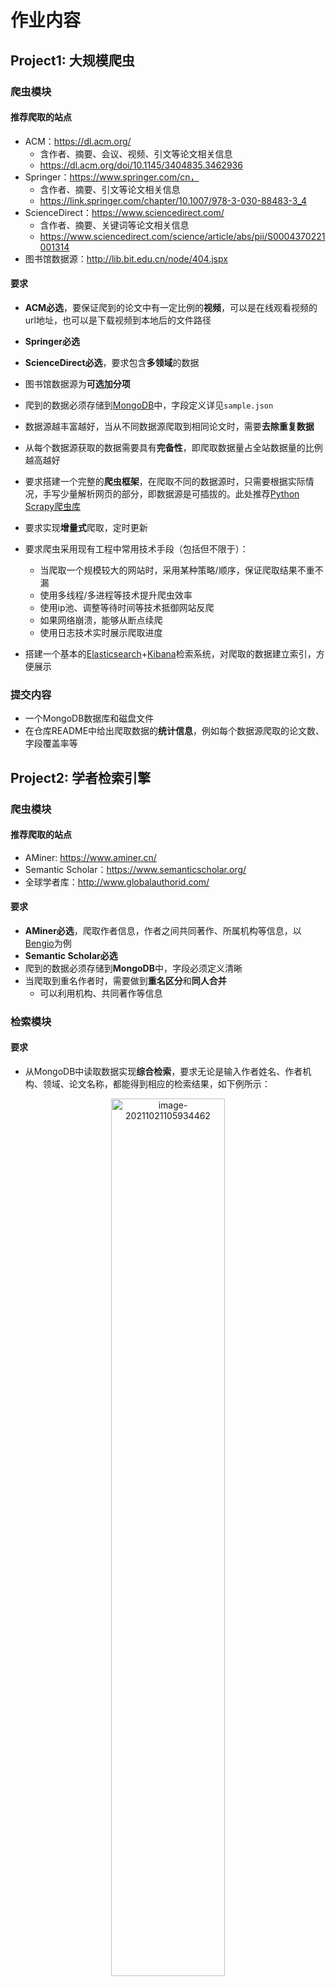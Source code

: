 # 作业内容

## Project1: 大规模爬虫

### 爬虫模块

#### 推荐爬取的站点

- ACM：https://dl.acm.org/ 
  - 含作者、摘要、会议、视频、引文等论文相关信息
  - https://dl.acm.org/doi/10.1145/3404835.3462936
- Springer：https://www.springer.com/cn，
  - 含作者、摘要、引文等论文相关信息
  - https://link.springer.com/chapter/10.1007/978-3-030-88483-3_4
- ScienceDirect：https://www.sciencedirect.com/
  - 含作者、摘要、关键词等论文相关信息
  - https://www.sciencedirect.com/science/article/abs/pii/S0004370221001314
- 图书馆数据源：http://lib.bit.edu.cn/node/404.jspx

#### 要求

+ **ACM必选**，要保证爬到的论文中有一定比例的**视频**，可以是在线观看视频的url地址，也可以是下载视频到本地后的文件路径
+ **Springer必选**
+ **ScienceDirect必选**，要求包含**多领域**的数据
+ 图书馆数据源为**可选加分项**
+ 爬到的数据必须存储到[MongoDB](https://www.mongodb.com)中，字段定义详见`sample.json`
+ 数据源越丰富越好，当从不同数据源爬取到相同论文时，需要**去除重复数据**
+ 从每个数据源获取的数据需要具有**完备性**，即爬取数据量占全站数据量的比例越高越好

+ 要求搭建一个完整的**爬虫框架**，在爬取不同的数据源时，只需要根据实际情况，手写少量解析网页的部分，即数据源是可插拔的。此处推荐[Python Scrapy爬虫库](https://scrapy.org)
+ 要求实现**增量式**爬取，定时更新
+ 要求爬虫采用现有工程中常用技术手段（包括但不限于）：
  + 当爬取一个规模较大的网站时，采用某种策略/顺序，保证爬取结果不重不漏
  + 使用多线程/多进程等技术提升爬虫效率
  + 使用ip池、调整等待时间等技术抵御网站反爬
  + 如果网络崩溃，能够从断点续爬
  + 使用日志技术实时展示爬取进度
+ 搭建一个基本的[Elasticsearch](https://www.elastic.co/)+[Kibana](https://www.elastic.co/cn/kibana/)检索系统，对爬取的数据建立索引，方便展示

### 提交内容

+ 一个MongoDB数据库和磁盘文件
+ 在仓库README中给出爬取数据的**统计信息**，例如每个数据源爬取的论文数、字段覆盖率等



## Project2: 学者检索引擎

### 爬虫模块

#### 推荐爬取的站点

+ AMiner: https://www.aminer.cn/
+ Semantic Scholar：https://www.semanticscholar.org/
+ 全球学者库：http://www.globalauthorid.com/

#### 要求

+ **AMiner必选**，爬取作者信息，作者之间共同著作、所属机构等信息，以[Bengio](https://www.aminer.cn/profile/yoshua-bengio/53f4ba75dabfaed83977b7db)为例
+ **Semantic Scholar必选**
+ 爬到的数据必须存储到**MongoDB**中，字段必须定义清晰
+ 当爬取到重名作者时，需要做到**重名区分**和**同人合并**
  + 可以利用机构、共同著作等信息

### 检索模块

#### 要求

+ 从MongoDB中读取数据实现**综合检索**，要求无论是输入作者姓名、作者机构、领域、论文名称，都能得到相应的检索结果，如下例所示：

<div align="center">
<img src="imgs/1.png" alt="image-20211021105934462" width="60%"/>

<img src="imgs/2.png" alt="image-20211021110021291" width="60%" />
</div>

+ 可以自己实现搜索算法，也可以使用已有的搜索引擎工具，比如**Elasticsearch**（[https://www.elastic.co](https://www.elastic.co/)）
+ 要求展示模块提供**作者网络信息**，可以根据数据库中爬取到的信息，也可以自行分析论文、引文等
+ 利用已有数据对学者进行额外分析是**可选加分项**，例如师门关系、搜索过程中的学者对齐

### 展示模块

#### 要求

+ 设计并实现一个学者搜索引擎网站，包括三个页面：

  + 首页/搜索页

  + 检索结果列表页

  + 作者**Profile页面**，可参考AMiner：

    + 必须包括：

      + 作者个人信息：姓名、照片、职称、所属机构
      + 作者发表论文
      + 作者关系网络，要求以**可视化**形式展现
      
      <div align="center">
        <img src="imgs/3.png" alt="image-20211021192957783" width="40%" />
      </div>

    + 可选加分项：

      + 研究兴趣
      
      <div align="center">
        <img src="imgs/4.png" alt="image-20211021192909751" width="60%" />
      </div>
      
      + H-Index、G-Index等作者统计信息
      
      + 其他有创意的趣味展示

+ 推荐使用Python Django（[https://www.djangoproject.com](https://www.djangoproject.com/)）库来实现


### 提交内容

+ 一个MongoDB数据库
+ 在仓库README中给出爬取数据的**统计信息**，例如每个数据源爬取的学者数、字段覆盖率等

+ 验收时，展示学者检索引擎的检索结果



## Project3: 基于引文网络的论文检索引擎

引文网络是由文献间引用和被引用的关系构成的集合。该网络中的节点是文献，边代表了文献间的引用关系。

### 数据处理模块

+ Semantic Scholar上从2000年以后的英文论文，大小为**120G**，每条数据包含论文标题、论文引用和被引关系，该数据在选题后找助教拷贝

#### 要求

+ 使用大规模数据处理技术，例如Spark
+ 构建**引文网络**来计算论文重要性分数
  + 使用的算法必须说明原理
  + 基于引文网络的重要性分数必须作为一个字段保存进MongoDB数据库

### 检索模块

+ 搭建Elasticsearch实现从某一个或若干字段检索
+ 再**结合**引文网络重要性分数对检索结果进行调整，对比二者，期望引文网络重要性分数对搜索结果有所改善，能结合**具体案例**分析说明
+ 当选中一篇论文后，能够以该节点为中心展示引文网络子图
  + 应当包括之前和之后的节点
  + 应根据节点互相引用的关系、节点重要性筛选出一定数量的节点用于展示
  + 应提供引文网络子图的节点和边的信息，并和展示模块商量好接口定义

### 展示模块

- 设计并实现一个学术论文搜索引擎网站，包括三个页面

  - 首页/搜索页
  - 检索结果列表页，要求：
    - 可以显示ES基础检索结果列表
    - 可以显示基于引文网络重要性分数改善后的检索结果列表

  + 论文详情页面：

    + 基于选中的论文，可视化一个**引文网络子图**，可以参考https://www.connectedpapers.com/。根据重要性分数，节点的大小或颜色应该有所区分
    
    <div align="center">
      <img src="imgs/5.png"/>
    </div>

- 推荐使用Python Django（[https://www.djangoproject.com](https://www.djangoproject.com/)）库来实现

#### 提交内容

+ 一个MongoDB数据库，包含引文网络重要性字段
+ 引文网络的统计信息，节点数、边数、最大出入度等
+ 展示基于引文网络的论文检索引擎的检索结果，并能结合**具体案例**说明基于引文网络的重要性分数对检索结果的改善
+ 展示引文网络子图的可视化效果



# 组队要求

- 分为12个组，每组6人。组内可能会涉及到爬虫、检索、展示等多维度的工作，希望合理分工，紧密配合

- 在**10.23日23:55分**前完成组队，由组长在[腾讯文档](https://docs.qq.com/sheet/DRG1mVW1vUUtQQ0tw)中填写队伍信息

- 在**10.24日23:55分**填写志愿，选择想要完成的Project

- 在**10.25日10点**由助教统一抽选，公布选题结果

- 公布每组选题后，每位同学点击以下链接，按照GitHub Classroom引导完成操作：

  - Project1 : https://classroom.github.com/a/TPfG7zoF
  - Project2 : https://classroom.github.com/a/P5Yd2iMJ
  - Project3 : https://classroom.github.com/a/1HrHYEFk

  其中，队长负责创建队伍，其余队员加入已有队伍即可。注意，队名只能是英文名

- 最终所有仓库都会建立在[BITCS-Information-Retrieval-2021-2022](https://github.com/BITCS-Information-Retrieval-2021-2022)这个GitHub Organization账号下
